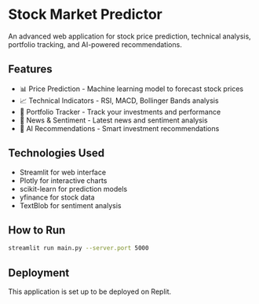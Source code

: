 
# Stock Market Predictor

An advanced web application for stock price prediction, technical analysis, portfolio tracking, and AI-powered recommendations.

## Features

- 📊 Price Prediction - Machine learning model to forecast stock prices
- 📈 Technical Indicators - RSI, MACD, Bollinger Bands analysis
- 💼 Portfolio Tracker - Track your investments and performance
- 📰 News & Sentiment - Latest news and sentiment analysis
- 🤖 AI Recommendations - Smart investment recommendations

## Technologies Used

- Streamlit for web interface
- Plotly for interactive charts
- scikit-learn for prediction models
- yfinance for stock data
- TextBlob for sentiment analysis

## How to Run

```bash
streamlit run main.py --server.port 5000
```

## Deployment

This application is set up to be deployed on Replit.
